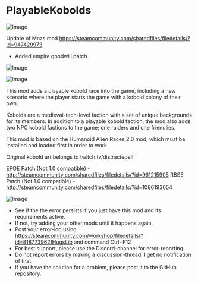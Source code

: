 # PlayableKobolds

![Image](https://i.imgur.com/buuPQel.png)

Update of Mozs mod
https://steamcommunity.com/sharedfiles/filedetails/?id=947429973

- Added empire goodwill patch

![Image](https://i.imgur.com/pufA0kM.png)

	
![Image](https://i.imgur.com/Z4GOv8H.png)


This mod adds a playable kobold race into the game, including a new scenario where the player starts the game with a kobold colony of their own.

Kobolds are a medieval-tech-level faction with a set of unique backgrounds for its members. In addition to a playable kobold faction, the mod also adds two NPC kobold factions to the game; one raiders and one friendlies.

This mod is based on the Humanoid Alien Races 2.0 mod, which must be installed and loaded first in order to work.

Original kobold art belongs to twitch.tv/distractedelf

EPOE Patch (Not 1.0 compatible) - http://steamcommunity.com/sharedfiles/filedetails/?id=961215905
RBSE Patch (Not 1.0 compatible) - http://steamcommunity.com/sharedfiles/filedetails/?id=1086193654


![Image](https://i.imgur.com/PwoNOj4.png)



-  See if the the error persists if you just have this mod and its requirements active.
-  If not, try adding your other mods until it happens again.
-  Post your error-log using https://steamcommunity.com/workshop/filedetails/?id=818773962]HugsLib and command Ctrl+F12
-  For best support, please use the Discord-channel for error-reporting.
-  Do not report errors by making a discussion-thread, I get no notification of that.
-  If you have the solution for a problem, please post it to the GitHub repository.




